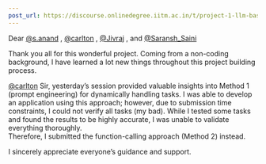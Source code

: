 ```yaml
---
post_url: https://discourse.onlinedegree.iitm.ac.in/t/project-1-llm-based-automation-agent-discussion-thread-tds-jan-2025/164277/591
---
```

Dear [@s.anand](/u/s.anand) , [@carlton](/u/carlton) , [@Jivraj](/u/jivraj) , and [@Saransh\_Saini](/u/saransh_saini)

Thank you all for this wonderful project. Coming from a non-coding background, I have learned a lot new things throughout this project building process.

[@carlton](/u/carlton) Sir, yesterday’s session provided valuable insights into Method 1 (prompt engineering) for dynamically handling tasks. I was able to develop an application using this approach; however, due to submission time constraints, I could not verify all tasks (my bad). While I tested some tasks and found the results to be highly accurate, I was unable to validate everything thoroughly.  
Therefore, I submitted the function-calling approach (Method 2) instead.

I sincerely appreciate everyone’s guidance and support.